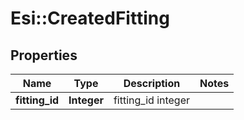# Esi::CreatedFitting

## Properties
Name | Type | Description | Notes
------------ | ------------- | ------------- | -------------
**fitting_id** | **Integer** | fitting_id integer | 


